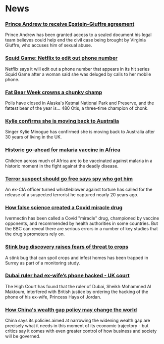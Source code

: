 # News
### [Prince Andrew to receive Epstein-Giuffre agreement](https://www.bbc.com/news/uk-58823289)
Prince Andrew has been granted access to a sealed document his legal team believes could help end the civil case being brought by Virginia Giuffre, who accuses him of sexual abuse.
### [Squid Game: Netflix to edit out phone number](https://www.bbc.com/news/world-asia-58824544)
Netflix says it will edit out a phone number that appears in its hit series Squid Game after a woman said she was deluged by calls to her mobile phone.
### [Fat Bear Week crowns a chunky champ](https://www.bbc.com/news/world-us-canada-58820070)
Polls have closed in Alaska's Katmai National Park and Preserve, and the fattest bear of the year is... 480 Otis, a three-time champion of chonk.
### [Kylie confirms she is moving back to Australia](https://www.bbc.com/news/entertainment-arts-58819927)
Singer Kylie Minogue has confirmed she is moving back to Australia after 30 years of living in the UK.
### [Historic go-ahead for malaria vaccine in Africa](https://www.bbc.com/news/health-58810551)
Children across much of Africa are to be vaccinated against malaria in a historic moment in the fight against the deadly disease.
### [Terror suspect should go free says spy who got him](https://www.bbc.com/news/world-us-canada-58809109)
 An ex-CIA officer turned whistleblower against torture has called for the release of a suspected terrorist he captured nearly 20 years ago.
### [How false science created a Covid miracle drug](https://www.bbc.com/news/health-58170809)
Ivermectin has been called a Covid "miracle" drug, championed by vaccine opponents, and recommended by health authorities in some countries. But the BBC can reveal there are serious errors in a number of key studies that the drug's promoters rely on.
### [Stink bug discovery raises fears of threat to crops](https://www.bbc.com/news/science-environment-58809987)
A stink bug that can spoil crops and infest homes has been trapped in Surrey as part of a monitoring study. 
### [Dubai ruler had ex-wife’s phone hacked - UK court](https://www.bbc.com/news/world-middle-east-58814978)
The High Court has found that the ruler of Dubai, Sheikh Mohammed Al Maktoum, interfered with British justice by ordering the hacking of the phone of his ex-wife, Princess Haya of Jordan.
### [How China's wealth gap policy may change the world](https://www.bbc.com/news/business-58784315)
China says its policies aimed at narrowing the widening wealth gap are precisely what it needs in this moment of its economic trajectory - but critics say it comes with even greater control of how business and society will be governed. 
